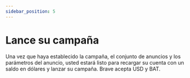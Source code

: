 ```yaml
---
sidebar_position: 5
---
```


# Lance su campaña

Una vez que haya establecido la campaña, el conjunto de anuncios y los parámetros del anuncio, usted estará listo para recargar su cuenta con un saldo en dólares y lanzar su campaña. Brave acepta USD y BAT.
